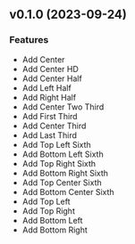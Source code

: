 ## v0.1.0 (2023-09-24)

### Features

- Add Center
- Add Center HD
- Add Center Half
- Add Left Half
- Add Right Half
- Add Center Two Third
- Add First Third
- Add Center Third
- Add Last Third
- Add Top Left Sixth
- Add Bottom Left Sixth
- Add Top Right Sixth
- Add Bottom Right Sixth
- Add Top Center Sixth
- Add Bottom Center Sixth
- Add Top Left
- Add Top Right
- Add Bottom Left
- Add Bottom Right
